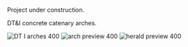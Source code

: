 Project under construction.

DT&I concrete catenary arches.

![DT I arches 400](https://github.com/user-attachments/assets/9bf50e84-deca-4036-9af5-e40b942f115d)
![arch preview 400](https://github.com/user-attachments/assets/70f34fda-d999-4c48-8919-2c3f8b0ef818)
![herald preview 400](https://github.com/user-attachments/assets/2aed820e-df66-4683-970a-0827356c431f)
